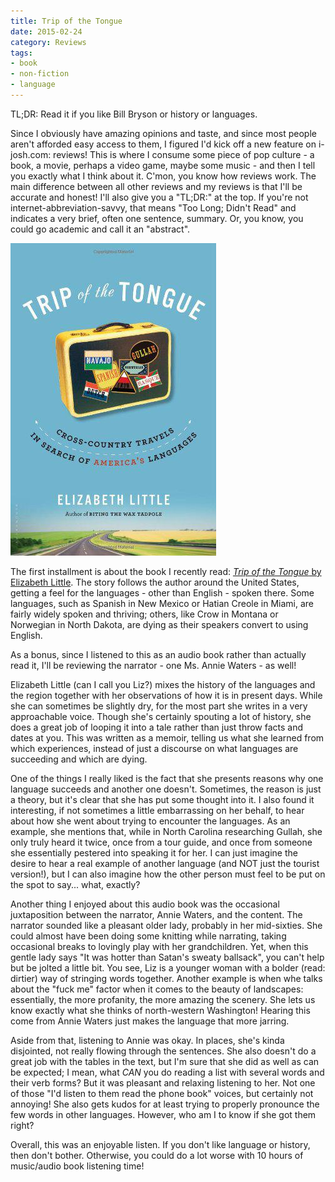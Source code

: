 ```yaml
---
title: Trip of the Tongue
date: 2015-02-24
category: Reviews
tags: 
- book
- non-fiction
- language
---
```

         
TL;DR: Read it if you like Bill Bryson or history or languages.

Since I obviously have amazing opinions and taste, and since most people aren't afforded easy access to them, I
figured I'd kick off a new feature on i-josh.com: reviews! This is where I consume some piece of pop culture - a book,
a movie, perhaps a video game, maybe some music - and then I tell you exactly what I think about it. C'mon, you know
how reviews work. The main difference between all other reviews and my reviews is that I'll be accurate and honest! I'll
also give you a "TL;DR:" at the top. If you're not internet-abbreviation-savvy, that means "Too Long; Didn't Read" and
indicates a very brief, often one sentence, summary. Or, you know, you could go academic and call it an "abstract".

![Trip of the Tongue cover](/assets/img/posts/trip-of-the-tongue/trip_of_the_tongue.jpg)

The first installment is about the book I recently read: [_Trip of the Tongue_ by Elizabeth Little](https://www.amazon.com/Trip-Tongue-Cross-Country-Americas-Languages/dp/1596916567). The story
follows the author around the United States, getting a feel for the languages - other than English - spoken there. Some
languages, such as Spanish in New Mexico or Hatian Creole in Miami, are fairly widely spoken and thriving; others, like
Crow in Montana or Norwegian in North Dakota, are dying as their speakers convert to using English.

As a bonus, since I listened to this as an audio book rather than actually read it, I'll be reviewing the narrator - one 
Ms. Annie Waters - as well!

Elizabeth Little (can I call you Liz?) mixes the history of the languages and the region together with her observations
of how it is in present days. While she can sometimes be slightly dry, for the most part she writes in a very approachable
voice. Though she's certainly spouting a lot of history, she does a great job of looping it into a tale rather than just
throw facts and dates at you. This was written as a memoir, telling us what she learned from which experiences, instead
of just a discourse on what languages are succeeding and which are dying.

One of the things I really liked is the fact that she presents reasons why one language succeeds and another one doesn't.
Sometimes, the reason is just a theory, but it's clear that she has put some thought into it. I also found it 
interesting, if not sometimes a little embarrassing on her behalf, to hear about how she went about trying to encounter
the languages. As an example, she mentions that, while in North Carolina researching Gullah, she only truly heard it 
twice, once from a tour guide, and once from someone she essentially pestered into speaking it for her. I can just
imagine the desire to hear a real example of another language (and NOT just the tourist version!), but I can also
imagine how the other person must feel to be put on the spot to say... what, exactly?

Another thing I enjoyed about this audio book was the occasional juxtaposition between the narrator, Annie Waters, and
the content. The narrator sounded like a pleasant older lady, probably in her mid-sixties. She could almost have been
doing some knitting while narrating, taking occasional breaks to lovingly play with her grandchildren. Yet, when this
gentle lady says "It was hotter than Satan's sweaty ballsack", you can't help but be jolted a little bit. You see, Liz
is a younger woman with a bolder (read: dirtier) way of stringing words together. Another example is when whe talks
about the "fuck me" factor when it comes to the beauty of landscapes: essentially, the more profanity, the more amazing
the scenery. She lets us know exactly what she thinks of north-western Washington! Hearing this come from Annie Waters
just makes the language that more jarring.

Aside from that, listening to Annie was okay. In places, she's kinda disjointed, not really flowing through the
sentences. She also doesn't do a great job with the tables in the text, but I'm sure that she did as well as can be
expected; I mean, what _CAN_ you do reading a list with several words and their verb forms? But it was pleasant and
relaxing listening to her. Not one of those "I'd listen to them read the phone book" voices, but certainly not annoying!
She also gets kudos for at least trying to properly pronounce the few words in other languages. However, who am I to
 know if she got them right?

Overall, this was an enjoyable listen. If you don't like language or history, then don't bother. Otherwise, you could do
a lot worse with 10 hours of music/audio book listening time!

